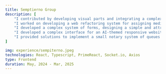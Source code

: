 ```yaml
---
title: Semptierno Group
description: [
    "I contributed by developing visual parts and integrating a complex medical system in different areas of health using TypeScript, React, and Axios.",
    "I worked on developing a web refactoring system for assigning medical appointments and detailing prescription books assigned by medical professionals.",
    "I developed a complex system of forms, designing a simple and attractive user interface for a Notary, where forms could be detailed in PDF format.",
    "I developed a complex interface for an AI-themed responsive website to help young entrepreneurs and experienced entrepreneurs realize new ideas for their projects.",
    "I provided solutions to implement a small notary system of queues to assign appointments and show people cited using WebSockets."
]

img: experience/sempiterno.jpeg
technologies: React, Typescript, PrimeReact, Socket.io, Axios
type: Frontend
duration: May, 2024 - Mar, 2025
---
```

